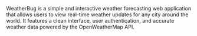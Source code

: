 WeatherBug is a simple and interactive weather forecasting web application that allows users to view real-time weather updates for any city around the world. It features a clean interface, user authentication, and accurate weather data powered by the OpenWeatherMap API.


